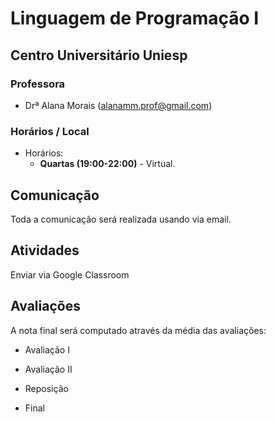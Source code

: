 # Linguagem de Programação I

## Centro Universitário Uniesp

### Professora

* Drª Alana Morais ([alanamm.prof@gmail.com](mailto:alanamm.prof@gmail.com))

### Horários / Local

* Horários:
  - **Quartas (19:00-22:00)** - Virtual.

## Comunicação

Toda a comunicação será realizada usando via email.

## Atividades

Enviar via Google Classroom


## Avaliações

A nota final será computado através da média das avaliações:

* Avaliação I 
* Avaliação II 

* Reposição
* Final
